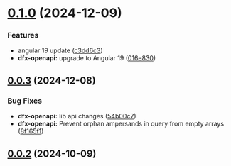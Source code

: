  
# [0.1.0](https://github.com/Dafnik/dfts-common/compare/dfx-openapi-0.0.3...dfx-openapi-0.1.0) (2024-12-09)


### Features

* angular 19 update ([c3dd6c3](https://github.com/Dafnik/dfts-common/commit/c3dd6c3ff92ceb701fafae3f65eee559b686f7dc))
* **dfx-openapi:** upgrade to Angular 19 ([016e830](https://github.com/Dafnik/dfts-common/commit/016e830b86417c1230d29b4259a6455596f99a24))



## [0.0.3](https://github.com/Dafnik/dfts-common/compare/dfx-openapi-0.0.2...dfx-openapi-0.0.3) (2024-12-08)


### Bug Fixes

* **dfx-openapi:** lib api changes ([54b00c7](https://github.com/Dafnik/dfts-common/commit/54b00c775581821edac445f6e43880ac5f57ebea))
* **dfx-openapi:** Prevent orphan ampersands in query from empty arrays ([8f165f1](https://github.com/Dafnik/dfts-common/commit/8f165f133be07f917f07b36186c0577a76d80c70))



## [0.0.2](https://github.com/Dafnik/dfts-common/compare/dfx-openapi-0.0.1...dfx-openapi-0.0.2) (2024-10-09)
